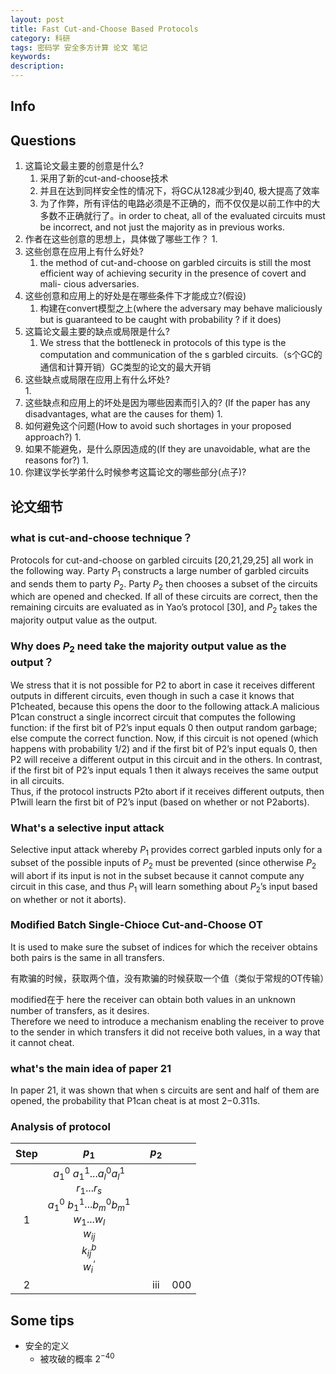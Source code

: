 ```yaml
---
layout: post
title: Fast Cut-and-Choose Based Protocols
category: 科研
tags: 密码学 安全多方计算 论文 笔记
keywords: 
description:
---
```


<script type="text/javascript" src="http://cdn.mathjax.org/mathjax/latest/MathJax.js?config=default"></script>

## Info

## Questions

1. 这篇论文最主要的创意是什么?
   1. 采用了新的cut-and-choose技术
   2. 并且在达到同样安全性的情况下，将GC从128减少到40, 极大提高了效率
   3. 为了作弊，所有评估的电路必须是不正确的，而不仅仅是以前工作中的大多数不正确就行了。in order to cheat, all of the evaluated circuits must be incorrect, and not just the majority as in previous works.
2. 作者在这些创意的思想上，具体做了哪些工作？
   1. 
3. 这些创意在应用上有什么好处?  
   1. the method of cut-and-choose on garbled circuits is still the most efficient way of achieving security in the presence of covert and mali- cious adversaries.
4. 这些创意和应用上的好处是在哪些条件下才能成立?(假设)  
   1. 构建在convert模型之上(where the adversary may behave maliciously but is guaranteed to be caught with probability ? if it does)
5. 这篇论文最主要的缺点或局限是什么?  
   1. We stress that the bottleneck in protocols of this type is the computation and communication of the s garbled circuits.（s个GC的通信和计算开销）GC类型的论文的最大开销
6. 这些缺点或局限在应用上有什么坏处?  
   1. 
7. 这些缺点和应用上的坏处是因为哪些因素而引入的? (If the paper has any disadvantages, what are the causes for them)
   1. 
8. 如何避免这个问题(How to avoid such shortages in your proposed approach?)
   1. 
9. 如果不能避免，是什么原因造成的(If they are unavoidable, what are the reasons for?)
   1. 
10. 你建议学长学弟什么时候参考这篇论文的哪些部分(点子)?

## 论文细节

### what is cut-and-choose technique？

Protocols for cut-and-choose on garbled circuits [20,21,29,25] all work in the following way. Party $P_1$ constructs a large number of garbled circuits and sends them to party $P_2$. Party $P_2$ then chooses a subset of the circuits which are opened and checked. If all of these circuits are correct, then the remaining circuits are evaluated as in Yao’s protocol [30], and $P_2$ takes the majority output value as the output.

### Why does $P_2$ need take the majority output value as the output？

We stress that it is not possible for P2 to abort in case it receives different outputs in different circuits, even though in such a case it knows that P1cheated, because this opens the door to the following attack.A malicious P1can construct a single incorrect circuit that computes the following function: if the first bit of P2’s input equals 0 then output random garbage; else compute the correct function. Now, if this circuit is not opened (which happens with probability 1/2) and if the first bit of P2’s input equals 0, then P2 will receive a different output in this circuit and in the others. In contrast, if the first bit of P2’s input equals 1 then it always receives the same output in all circuits.  
Thus, if the protocol instructs P2to abort if it receives different outputs, then P1will learn the first bit of P2’s input (based on whether or not P2aborts).

### What's a selective input attack

 Selective input attack whereby $P_1$ provides correct garbled inputs only for a subset of the possible inputs of $P_2$ must be prevented (since otherwise $P_2$ will abort if its input is not in the subset because it cannot compute any circuit in this case, and thus $P_1$ will learn something about $P_2$’s input based on whether or not it aborts).

### Modified Batch Single-Chioce Cut-and-Choose OT

It is used to make sure the subset of indices for which the receiver obtains both pairs is the same in all transfers.

有欺骗的时候，获取两个值，没有欺骗的时候获取一个值（类似于常规的OT传输）

modified在于 here the receiver can obtain both values in an unknown number of transfers, as it desires.  
Therefore we need to introduce a mechanism enabling the receiver to prove to the sender in which transfers it did not receive both values, in a way that it cannot cheat.

### what's the main idea of paper 21

In paper 21, it was shown that when s circuits are sent and half of them are opened, the probability that P1can cheat is at most 2−0.311s.

### Analysis of protocol

Step | $p_1$ |  | $p_2$ |  |
:-: | :-: | :-: | :-: | :-:
1 | $a_1^0$ $a_1^1$...$a_l^0$$a_l^1$ <br> $r_1...r_s$ <br> $a_1^0$ $b_1^1$...$b_m^0$$b_m^1$ <br> $w_1...w_l$ <br> $w_{ij}$ <br> $k_{ij}^b$ <br> $w_i^‘$ |  |  | |
2 | |  | iii | 000|

## Some tips

+ 安全的定义
  + 被攻破的概率 $2^{-40}$